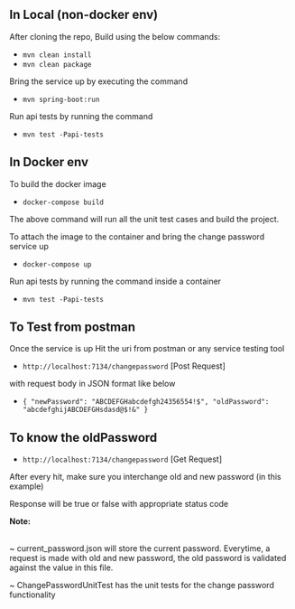 In Local  (non-docker env)
-
After cloning the repo,
Build using the below commands:
- `mvn clean install`
- `mvn clean package`

Bring the service up by executing the command
- `mvn spring-boot:run`

Run api tests by running the command 
- `mvn test -Papi-tests`


In Docker env
-

To build the docker image
- `docker-compose build`

The above command will run all the unit test cases and build the project.

To attach the image to the container and bring the change password service up
- `docker-compose up`

Run api tests by running the command inside a container
- `mvn test -Papi-tests`

To Test from postman
-

Once the service is up Hit the uri from postman or any service testing tool
- `http://localhost:7134/changepassword`  [Post Request]

with request body in JSON format like below
- `{
   		"newPassword": "ABCDEFGHabcdefgh24356554!$",
    	"oldPassword": "abcdefghijABCDEFGHsdasd@$!&"
   }`
   
To know the oldPassword
- 
- `http://localhost:7134/changepassword`  [Get Request]  

After every hit, make sure you interchange old and new password (in this example)

Response will be true or false with appropriate status code



<b> Note: </b> <br> <br>

~ current_password.json will store the current password. Everytime, a request is made with old and new password, the old password is validated against the value in this file.

~ ChangePasswordUnitTest has the unit tests for the change password functionality
